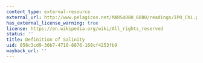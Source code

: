```yaml
---
content_type: external-resource
external_url: http://www.pelagicos.net/MARS4080_6080/readings/IPO_Ch1.pdf
has_external_license_warning: true
license: https://en.wikipedia.org/wiki/All_rights_reserved
status: ''
title: Definition of Salinity
uid: 856c3cd9-36b7-4710-8876-168cf4253fb9
wayback_url: ''
---
```

